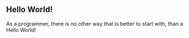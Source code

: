 ## Hello World!

As a programmer, there is no other way that is better to start with, than a Hello World!